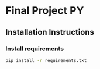 # Final Project PY

## Installation Instructions
### Install requirements
```sh
pip install -r requirements.txt
```

